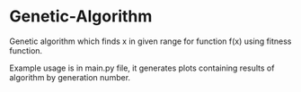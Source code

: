 # Genetic-Algorithm

Genetic algorithm which finds x in given range for function f(x) using fitness function.

Example usage is in main.py file, it generates plots containing results of algorithm by generation number.
